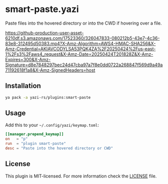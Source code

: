 # smart-paste.yazi

Paste files into the hovered directory or into the CWD if hovering over a file.

https://github-production-user-asset-6210df.s3.amazonaws.com/17523360/326047833-080212b5-43e7-4c36-83e8-312495d50383.mp4?X-Amz-Algorithm=AWS4-HMAC-SHA256&X-Amz-Credential=AKIAVCODYLSA53PQK4ZA%2F20250424%2Fus-east-1%2Fs3%2Faws4_request&X-Amz-Date=20250424T201828Z&X-Amz-Expires=300&X-Amz-Signature=d8e7848297bec24d47cba97a7f8e0dd0722a268847f569d9a49a71192618f1a8&X-Amz-SignedHeaders=host

## Installation

```sh
ya pack -a yazi-rs/plugins:smart-paste
```

## Usage

Add this to your `~/.config/yazi/keymap.toml`:

```toml
[[manager.prepend_keymap]]
on   = "p"
run  = "plugin smart-paste"
desc = "Paste into the hovered directory or CWD"
```

## License

This plugin is MIT-licensed. For more information check the [LICENSE](LICENSE) file.
